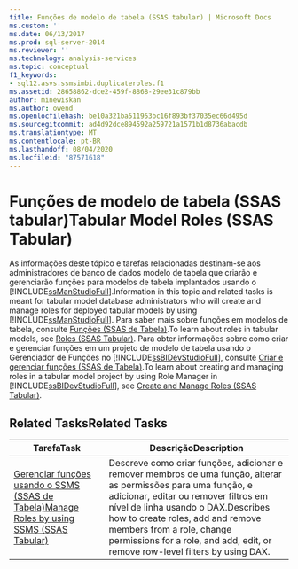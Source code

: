 ```yaml
---
title: Funções de modelo de tabela (SSAS tabular) | Microsoft Docs
ms.custom: ''
ms.date: 06/13/2017
ms.prod: sql-server-2014
ms.reviewer: ''
ms.technology: analysis-services
ms.topic: conceptual
f1_keywords:
- sql12.asvs.ssmsimbi.duplicateroles.f1
ms.assetid: 28658862-dce2-459f-8868-29ee31c879bb
author: minewiskan
ms.author: owend
ms.openlocfilehash: be10a321ba511953bc16f893bf37035ec66d495d
ms.sourcegitcommit: ad4d92dce894592a259721a1571b1d8736abacdb
ms.translationtype: MT
ms.contentlocale: pt-BR
ms.lasthandoff: 08/04/2020
ms.locfileid: "87571618"
---
```

# <a name="tabular-model-roles-ssas-tabular"></a><span data-ttu-id="fcb6f-102">Funções de modelo de tabela (SSAS tabular)</span><span class="sxs-lookup"><span data-stu-id="fcb6f-102">Tabular Model Roles (SSAS Tabular)</span></span>
  <span data-ttu-id="fcb6f-103">As informações deste tópico e tarefas relacionadas destinam-se aos administradores de banco de dados modelo de tabela que criarão e gerenciarão funções para modelos de tabela implantados usando o [!INCLUDE[ssManStudioFull](../../includes/ssmanstudiofull-md.md)].</span><span class="sxs-lookup"><span data-stu-id="fcb6f-103">Information in this topic and related tasks is meant for tabular model database administrators who will create and manage roles for deployed tabular models by using [!INCLUDE[ssManStudioFull](../../includes/ssmanstudiofull-md.md)].</span></span> <span data-ttu-id="fcb6f-104">Para saber mais sobre funções em modelos de tabela, consulte [Funções &#40;SSAS de Tabela&#41;](roles-ssas-tabular.md).</span><span class="sxs-lookup"><span data-stu-id="fcb6f-104">To learn about roles in tabular models, see [Roles &#40;SSAS Tabular&#41;](roles-ssas-tabular.md).</span></span> <span data-ttu-id="fcb6f-105">Para obter informações sobre como criar e gerenciar funções em um projeto de modelo de tabela usando o Gerenciador de Funções no [!INCLUDE[ssBIDevStudioFull](../../includes/ssbidevstudiofull-md.md)], consulte [Criar e gerenciar funções &#40;SSAS de Tabela&#41;](create-and-manage-roles-ssas-tabular.md).</span><span class="sxs-lookup"><span data-stu-id="fcb6f-105">To learn about creating and managing roles in a tabular model project by using Role Manager in [!INCLUDE[ssBIDevStudioFull](../../includes/ssbidevstudiofull-md.md)], see [Create and Manage Roles &#40;SSAS Tabular&#41;](create-and-manage-roles-ssas-tabular.md).</span></span>  
  
## <a name="related-tasks"></a><span data-ttu-id="fcb6f-106">Related Tasks</span><span class="sxs-lookup"><span data-stu-id="fcb6f-106">Related Tasks</span></span>  
  
|<span data-ttu-id="fcb6f-107">Tarefa</span><span class="sxs-lookup"><span data-stu-id="fcb6f-107">Task</span></span>|<span data-ttu-id="fcb6f-108">Descrição</span><span class="sxs-lookup"><span data-stu-id="fcb6f-108">Description</span></span>|  
|----------|-----------------|  
|[<span data-ttu-id="fcb6f-109">Gerenciar funções usando o SSMS &#40;SSAS de Tabela&#41;</span><span class="sxs-lookup"><span data-stu-id="fcb6f-109">Manage Roles by using SSMS &#40;SSAS Tabular&#41;</span></span>](manage-roles-by-using-ssms-ssas-tabular.md)|<span data-ttu-id="fcb6f-110">Descreve como criar funções, adicionar e remover membros de uma função, alterar as permissões para uma função, e adicionar, editar ou remover filtros em nível de linha usando o DAX.</span><span class="sxs-lookup"><span data-stu-id="fcb6f-110">Describes how to create roles, add and remove members from a role, change permissions for a role, and add, edit, or remove row-level filters by using DAX.</span></span>|  
  
  
